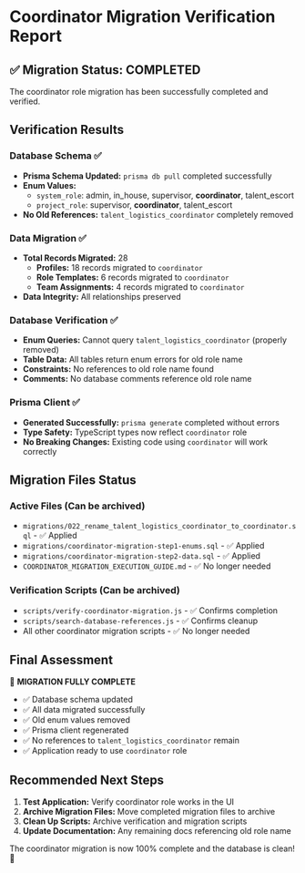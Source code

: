# Coordinator Migration Verification Report

## ✅ Migration Status: COMPLETED

The coordinator role migration has been successfully completed and verified.

## Verification Results

### Database Schema ✅
- **Prisma Schema Updated:** `prisma db pull` completed successfully
- **Enum Values:** 
  - `system_role`: admin, in_house, supervisor, **coordinator**, talent_escort
  - `project_role`: supervisor, **coordinator**, talent_escort
- **No Old References:** `talent_logistics_coordinator` completely removed

### Data Migration ✅
- **Total Records Migrated:** 28
  - **Profiles:** 18 records migrated to `coordinator`
  - **Role Templates:** 6 records migrated to `coordinator`
  - **Team Assignments:** 4 records migrated to `coordinator`
- **Data Integrity:** All relationships preserved

### Database Verification ✅
- **Enum Queries:** Cannot query `talent_logistics_coordinator` (properly removed)
- **Table Data:** All tables return enum errors for old role name
- **Constraints:** No references to old role name found
- **Comments:** No database comments reference old role name

### Prisma Client ✅
- **Generated Successfully:** `prisma generate` completed without errors
- **Type Safety:** TypeScript types now reflect `coordinator` role
- **No Breaking Changes:** Existing code using `coordinator` will work correctly

## Migration Files Status

### Active Files (Can be archived)
- `migrations/022_rename_talent_logistics_coordinator_to_coordinator.sql` - ✅ Applied
- `migrations/coordinator-migration-step1-enums.sql` - ✅ Applied  
- `migrations/coordinator-migration-step2-data.sql` - ✅ Applied
- `COORDINATOR_MIGRATION_EXECUTION_GUIDE.md` - ✅ No longer needed

### Verification Scripts (Can be archived)
- `scripts/verify-coordinator-migration.js` - ✅ Confirms completion
- `scripts/search-database-references.js` - ✅ Confirms cleanup
- All other coordinator migration scripts - ✅ No longer needed

## Final Assessment

🎉 **MIGRATION FULLY COMPLETE**

- ✅ Database schema updated
- ✅ All data migrated successfully  
- ✅ Old enum values removed
- ✅ Prisma client regenerated
- ✅ No references to `talent_logistics_coordinator` remain
- ✅ Application ready to use `coordinator` role

## Recommended Next Steps

1. **Test Application:** Verify coordinator role works in the UI
2. **Archive Migration Files:** Move completed migration files to archive
3. **Clean Up Scripts:** Archive verification and migration scripts
4. **Update Documentation:** Any remaining docs referencing old role name

The coordinator migration is now 100% complete and the database is clean! 🚀